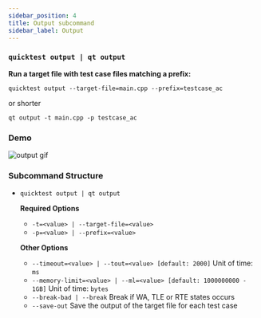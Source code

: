 ```yaml
---
sidebar_position: 4
title: Output subcommand
sidebar_label: Output
---
```


### `quicktest output | qt output`

**Run a target file with test case files matching a prefix:**

```shell
quicktest output --target-file=main.cpp --prefix=testcase_ac
```

or shorter

```shell
qt output -t main.cpp -p testcase_ac
```

### Demo

![output gif](/gif/output.gif)

### Subcommand Structure

* `quicktest output | qt output`
    
    **Required Options**

    * `-t=<value> | --target-file=<value>`
    * `-p=<value> | --prefix=<value>`

    **Other Options**

    * `--timeout=<value> | --tout=<value> [default: 2000]` Unit of time: `ms`
    * `--memory-limit=<value> | --ml=<value> [default: 1000000000 - 1GB]` Unit of time: `bytes`
    * `--break-bad | --break`  Break if WA, TLE or RTE states occurs
    * `--save-out`   Save the output of the target file for each test case
